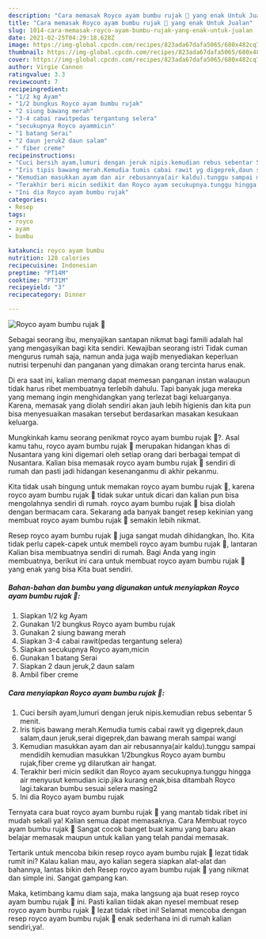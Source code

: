 ```yaml
---
description: "Cara memasak Royco ayam bumbu rujak 🤤 yang enak Untuk Jualan"
title: "Cara memasak Royco ayam bumbu rujak 🤤 yang enak Untuk Jualan"
slug: 1014-cara-memasak-royco-ayam-bumbu-rujak-yang-enak-untuk-jualan
date: 2021-02-25T04:29:18.628Z
image: https://img-global.cpcdn.com/recipes/823ada67dafa5065/680x482cq70/royco-ayam-bumbu-rujak-🤤-foto-resep-utama.jpg
thumbnail: https://img-global.cpcdn.com/recipes/823ada67dafa5065/680x482cq70/royco-ayam-bumbu-rujak-🤤-foto-resep-utama.jpg
cover: https://img-global.cpcdn.com/recipes/823ada67dafa5065/680x482cq70/royco-ayam-bumbu-rujak-🤤-foto-resep-utama.jpg
author: Virgie Cannon
ratingvalue: 3.3
reviewcount: 7
recipeingredient:
- "1/2 kg Ayam"
- "1/2 bungkus Royco ayam bumbu rujak"
- "2 siung bawang merah"
- "3-4 cabai rawitpedas tergantung selera"
- "secukupnya Royco ayammicin"
- "1 batang Serai"
- "2 daun jeruk2 daun salam"
- " fiber creme"
recipeinstructions:
- "Cuci bersih ayam,lumuri dengan jeruk nipis.kemudian rebus sebentar 5 menit."
- "Iris tipis bawang merah.Kemudia tumis cabai rawit yg digeprek,daun salam,daun jeruk,serai digeprek,dan bawang merah sampai wangi"
- "Kemudian masukkan ayam dan air rebusannya(air kaldu).tunggu sampai mendidih kemudian masukkan 1/2bungkus Royco ayam bumbu rujak,fiber creme yg dilarutkan air hangat."
- "Terakhir beri micin sedikit dan Royco ayam secukupnya.tunggu hingga air menyusut kemudian icip.jika kurang enak,bisa ditambah Royco lagi.takaran bumbu sesuai selera masing2"
- "Ini dia Royco ayam bumbu rujak"
categories:
- Resep
tags:
- royco
- ayam
- bumbu

katakunci: royco ayam bumbu 
nutrition: 128 calories
recipecuisine: Indonesian
preptime: "PT14M"
cooktime: "PT31M"
recipeyield: "3"
recipecategory: Dinner

---
```



![Royco ayam bumbu rujak 🤤](https://img-global.cpcdn.com/recipes/823ada67dafa5065/680x482cq70/royco-ayam-bumbu-rujak-🤤-foto-resep-utama.jpg)

Sebagai seorang ibu, menyajikan santapan nikmat bagi famili adalah hal yang mengasyikan bagi kita sendiri. Kewajiban seorang istri Tidak cuman mengurus rumah saja, namun anda juga wajib menyediakan keperluan nutrisi terpenuhi dan panganan yang dimakan orang tercinta harus enak.

Di era  saat ini, kalian memang dapat memesan panganan instan walaupun tidak harus ribet membuatnya terlebih dahulu. Tapi banyak juga mereka yang memang ingin menghidangkan yang terlezat bagi keluarganya. Karena, memasak yang diolah sendiri akan jauh lebih higienis dan kita pun bisa menyesuaikan masakan tersebut berdasarkan masakan kesukaan keluarga. 



Mungkinkah kamu seorang penikmat royco ayam bumbu rujak 🤤?. Asal kamu tahu, royco ayam bumbu rujak 🤤 merupakan hidangan khas di Nusantara yang kini digemari oleh setiap orang dari berbagai tempat di Nusantara. Kalian bisa memasak royco ayam bumbu rujak 🤤 sendiri di rumah dan pasti jadi hidangan kesenanganmu di akhir pekanmu.

Kita tidak usah bingung untuk memakan royco ayam bumbu rujak 🤤, karena royco ayam bumbu rujak 🤤 tidak sukar untuk dicari dan kalian pun bisa mengolahnya sendiri di rumah. royco ayam bumbu rujak 🤤 bisa diolah dengan bermacam cara. Sekarang ada banyak banget resep kekinian yang membuat royco ayam bumbu rujak 🤤 semakin lebih nikmat.

Resep royco ayam bumbu rujak 🤤 juga sangat mudah dihidangkan, lho. Kita tidak perlu capek-capek untuk membeli royco ayam bumbu rujak 🤤, lantaran Kalian bisa membuatnya sendiri di rumah. Bagi Anda yang ingin membuatnya, berikut ini cara untuk membuat royco ayam bumbu rujak 🤤 yang enak yang bisa Kita buat sendiri.

<!--inarticleads1-->

##### Bahan-bahan dan bumbu yang digunakan untuk menyiapkan Royco ayam bumbu rujak 🤤:

1. Siapkan 1/2 kg Ayam
1. Gunakan 1/2 bungkus Royco ayam bumbu rujak
1. Gunakan 2 siung bawang merah
1. Siapkan 3-4 cabai rawit(pedas tergantung selera)
1. Siapkan secukupnya Royco ayam,micin
1. Gunakan 1 batang Serai
1. Siapkan 2 daun jeruk,2 daun salam
1. Ambil  fiber creme




<!--inarticleads2-->

##### Cara menyiapkan Royco ayam bumbu rujak 🤤:

1. Cuci bersih ayam,lumuri dengan jeruk nipis.kemudian rebus sebentar 5 menit.
1. Iris tipis bawang merah.Kemudia tumis cabai rawit yg digeprek,daun salam,daun jeruk,serai digeprek,dan bawang merah sampai wangi
1. Kemudian masukkan ayam dan air rebusannya(air kaldu).tunggu sampai mendidih kemudian masukkan 1/2bungkus Royco ayam bumbu rujak,fiber creme yg dilarutkan air hangat.
1. Terakhir beri micin sedikit dan Royco ayam secukupnya.tunggu hingga air menyusut kemudian icip.jika kurang enak,bisa ditambah Royco lagi.takaran bumbu sesuai selera masing2
1. Ini dia Royco ayam bumbu rujak




Ternyata cara buat royco ayam bumbu rujak 🤤 yang mantab tidak ribet ini mudah sekali ya! Kalian semua dapat memasaknya. Cara Membuat royco ayam bumbu rujak 🤤 Sangat cocok banget buat kamu yang baru akan belajar memasak maupun untuk kalian yang telah pandai memasak.

Tertarik untuk mencoba bikin resep royco ayam bumbu rujak 🤤 lezat tidak rumit ini? Kalau kalian mau, ayo kalian segera siapkan alat-alat dan bahannya, lantas bikin deh Resep royco ayam bumbu rujak 🤤 yang nikmat dan simple ini. Sangat gampang kan. 

Maka, ketimbang kamu diam saja, maka langsung aja buat resep royco ayam bumbu rujak 🤤 ini. Pasti kalian tiidak akan nyesel membuat resep royco ayam bumbu rujak 🤤 lezat tidak ribet ini! Selamat mencoba dengan resep royco ayam bumbu rujak 🤤 enak sederhana ini di rumah kalian sendiri,ya!.

